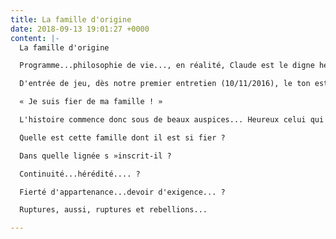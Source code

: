 ```yaml
---
title: La famille d'origine
date: 2018-09-13 19:01:27 +0000
content: |-
  La famille d'origine

  Programme...philosophie de vie..., en réalité, Claude est le digne héritier d'une lignée de créateurs, d'innovateurs, de chercheurs.

  D'entrée de jeu, dès notre premier entretien (10/11/2016), le ton est donné.

  « Je suis fier de ma famille ! »

  L'histoire commence donc sous de beaux auspices... Heureux celui qui peut fonder sa vie sur cette conviction (intime et profonde chez Claude)... !

  Quelle est cette famille dont il est si fier ?

  Dans quelle lignée s »inscrit-il ?

  Continuité...hérédité.... ?

  Fierté d'appartenance...devoir d'exigence... ?

  Ruptures, aussi, ruptures et rebellions...

---
```

